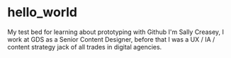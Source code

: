 # hello_world
My test bed for learning about prototyping with Github
I'm Sally Creasey, I work at GDS as a Senior Content Designer, before that I was a UX / IA / content strategy jack of all trades in digital agencies.
